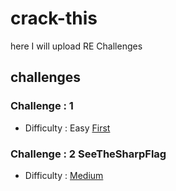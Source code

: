# crack-this
here I will upload RE Challenges 

## challenges 
### Challenge : 1 
 - Difficulty : Easy [First](a.exe)

### Challenge : 2 SeeTheSharpFlag
 - Difficulty : [Medium ](https://github.com/viralvaghela/crack-this/tree/main/SeeTheSharpFlag)

